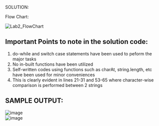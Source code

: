 
SOLUTION:

Flow Chart:

![Lab2_FlowChart](https://user-images.githubusercontent.com/118504392/217487484-8932d08b-acf7-487e-9111-6f1e20acd75d.jpg)

## Important Points to note in the solution code:
1) do-while and switch case statements have been used to peform the major tasks
2) No in-built functions have been utilized
3) Self-written codes using functions such as charAt, string.length, etc have been used for minor conveniences
4) This is clearly evident in lines 21-31 and 53-65 where character-wise comparison is performed between 2 strings

## SAMPLE OUTPUT:
![image](https://github.com/akshaygangadhar99/22122103-MDS273L-JAVA/assets/118504392/4579af9e-1bdc-4e45-8f4b-853ceed9b58a)  
![image](https://github.com/akshaygangadhar99/22122103-MDS273L-JAVA/assets/118504392/02056623-2c5e-4239-b8d5-772edc9ea4ee)

